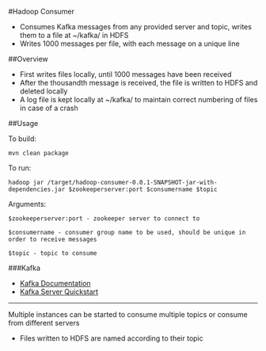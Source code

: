 #Hadoop Consumer

 * Consumes Kafka messages from any provided server and topic, writes them to a file at ~/kafka/ in HDFS
 * Writes 1000 messages per file, with each message on a unique line

##Overview

 * First writes files locally, until 1000 messages have been received
 * After the thousandth message is received, the file is written to HDFS and deleted locally
 * A log file is kept locally at ~/kafka/ to maintain correct numbering of files in case of a crash

##Usage

To build:
```
mvn clean package
```

To run:
```
hadoop jar /target/hadoop-consumer-0.0.1-SNAPSHOT-jar-with-dependencies.jar $zookeeperserver:port $consumername $topic
```

Arguments:

`$zookeeperserver:port - zookeeper server to connect to`

`$consumername - consumer group name to be used, should be unique in order to receive messages`

`$topic - topic to consume`

###Kafka

 * [Kafka Documentation](http://kafka.apache.org/documentation.html)
 * [Kafka Server Quickstart](http://kafka.apache.org/documentation.html#quickstart)

----------------------------------------------------------------------------------------------------

Multiple instances can be started to consume multiple topics or consume from different servers

 * Files written to HDFS are named according to their topic
